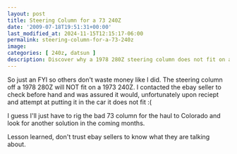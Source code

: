 ```yaml
---
layout: post
title: Steering Column for a 73 240Z
date: '2009-07-18T19:51:31+00:00'
last_modified_at: 2024-11-15T12:15:17-06:00
permalink: steering-column-for-a-73-240z
image: 
categories: [ 240z, datsun ]
description: Discover why a 1978 280Z steering column does not fit on a 1973 240Z, despite assurances from eBay sellers.
---
```


So just an FYI so others don't waste money like I did. The steering column off a 1978 280Z will NOT fit on a 1973 240Z. I contacted the ebay seller to check before hand and was assured it would, unfortunately upon reciept and attempt at putting it in the car it does not fit :(

I guess I'll just have to rig the bad 73 column for the haul to Colorado and look for another solution in the coming months. 

Lesson learned, don't trust ebay sellers to know what they are talking about.



